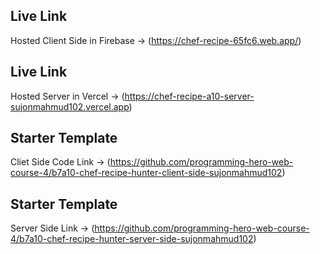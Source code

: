 ## Live Link
Hosted Client Side in Firebase -> (https://chef-recipe-65fc6.web.app/)

## Live Link
Hosted Server in Vercel -> (https://chef-recipe-a10-server-sujonmahmud102.vercel.app)

## Starter Template
Cliet Side Code Link -> (https://github.com/programming-hero-web-course-4/b7a10-chef-recipe-hunter-client-side-sujonmahmud102)


## Starter Template
Server Side Link -> (https://github.com/programming-hero-web-course-4/b7a10-chef-recipe-hunter-server-side-sujonmahmud102)